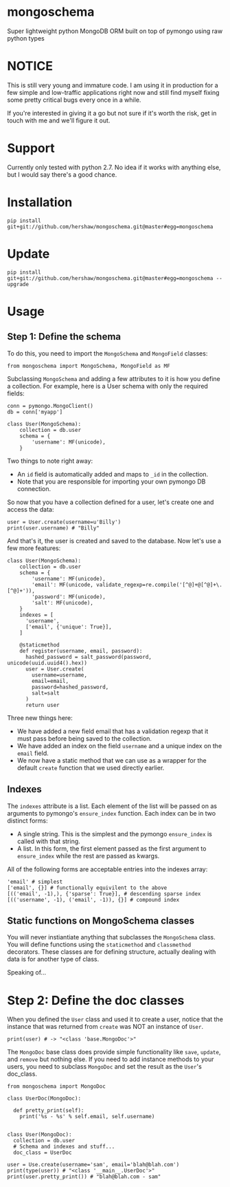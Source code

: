 # mongoschema
Super lightweight python MongoDB ORM built on top of pymongo using raw python types

# NOTICE

This is still very young and immature code. I am using it in production for a few simple and low-traffic applications right now
and still find myself fixing some pretty critical bugs every once in a while.

If you're interested in giving it a go but not sure if it's worth the risk, get in touch with me and we'll figure it out.

# Support

Currently only tested with python 2.7. No idea if it works with anything else, but I would say there's a good chance.

# Installation

    pip install git+git://github.com/hershaw/mongoschema.git@master#egg=mongoschema

# Update

    pip install git+git://github.com/hershaw/mongoschema.git@master#egg=mongoschema --upgrade

# Usage

## Step 1: Define the schema

To do this, you need to import the `MongoSchema` and `MongoField` classes:

    from mongoschema import MongoSchema, MongoField as MF

Subclassing `MongoSchema` and adding a few attributes to it is how you define a collection. For example, here is a User
schema with only the required fields:

    conn = pymongo.MongoClient()
    db = conn['myapp']
    
    class User(MongoSchema):
        collection = db.user
        schema = {
            'username': MF(unicode),
        }

Two things to note right away:
- An `id` field is automatically added and maps to `_id` in the collection.
- Note that you are responsible for importing your own pymongo DB connection.

So now that you have a collection defined for a user, let's create one and access the data:

    user = User.create(username=u'Billy')
    print(user.username) # "Billy"

And that's it, the user is created and saved to the database. Now let's use a few more features:

    class User(MongoSchema):
        collection = db.user
        schema = {
            'username': MF(unicode),
            'email': MF(unicode, validate_regexp=re.compile('[^@]+@[^@]+\.[^@]+')),
            'password': MF(unicode),
            'salt': MF(unicode),
        }
        indexes = [
          'username',
          ['email', {'unique': True}],
        ]
        
        @staticmethod
        def register(username, email, password):
          hashed_password = salt_password(password, unicode(uuid.uuid4().hex))
          user = User.create(
            username=username,
            email=email,
            password=hashed_password,
            salt=salt
          )
          return user


Three new things here:
- We have added a new field email that has a validation regexp that it must pass before being saved to the collection.
- We have added an index on the field `username` and a unique index on the `email` field.
- We now have a static method that we can use as a wrapper for the default `create` function that we used directly earlier.

## Indexes

The `indexes` attribute is a list. Each element of the list will be passed on as arguments to pymongo's `ensure_index` function.
Each index can be in two distinct forms:

- A single string. This is the simplest and the pymongo `ensure_index` is called with that string.
- A list. In this form, the first element passed as the first argument to `ensure_index` while the rest are passed as kwargs.

All of the following forms are acceptable entries into the indexes array:

    'email' # simplest
    ['email', {}] # functionally equivilent to the above
    [(('email', -1),), {'sparse': True}], # descending sparse index
    [(('username', -1), ('email', -1)), {}] # compound index

## Static functions on MongoSchema classes

You will never instiantiate anything that subclasses the `MongoSchema` class. You will define functions using the
`staticmethod` and `classmethod` decorators. These classes are for defining structure, actually dealing with data is for
another type of class.

Speaking of...

# Step 2: Define the doc classes

When you defined the `User` class and used it to create a user, notice that the instance that was returned from `create` was
NOT an instance of `User`.

    print(user) # -> "<class 'base.MongoDoc'>"

The `MongoDoc` base class does provide simple functionality like `save`, `update`, and `remove` but nothing else. If you
need to add instance methods to your users, you need to subclass `MongoDoc` and set the result as the `User`'s doc_class.

    from mongoschema import MongoDoc
    
    class UserDoc(MongoDoc):
      
      def pretty_print(self):
        print('%s - %s' % self.email, self.username)
    
    
    class User(MongoDoc):
      collection = db.user
      # Schema and indexes and stuff...
      doc_class = UserDoc
      
    user = Use.create(username='sam', email='blah@blah.com')
    print(type(user)) # "<class '__main__.UserDoc'>"
    print(user.pretty_print()) # "blah@blah.com - sam"
